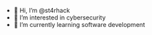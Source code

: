 - 👋 Hi, I’m @st4rhack
- 👀 I’m interested in cybersecurity
- 🌱 I’m currently learning software development
  

